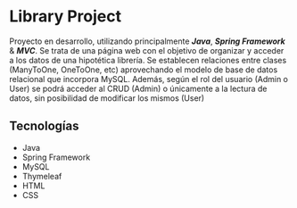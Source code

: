 # Library Project
Proyecto en desarrollo, utilizando principalmente ***Java***, ***Spring Framework*** & ***MVC***. Se trata de una página web con el objetivo de organizar y acceder a los datos de una hipotética librería.
Se establecen relaciones entre clases (ManyToOne, OneToOne, etc) aprovechando el modelo de base de datos relacional que incorpora MySQL.
Además, según el rol del usuario (Admin o User) se podrá acceder al CRUD (Admin) o únicamente a la lectura de datos, sin posibilidad de modificar los mismos (User)


## Tecnologías
* Java
* Spring Framework
* MySQL
* Thymeleaf
* HTML
* CSS

